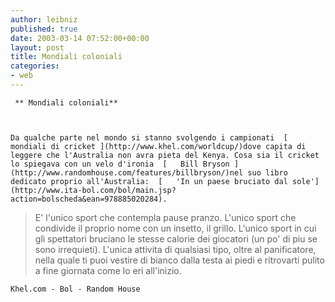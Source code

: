 ```yaml
---
author: leibniz
published: true
date: 2003-03-14 07:52:00+00:00
layout: post
title: Mondiali coloniali
categories:
- web
---
```


	 ** Mondiali coloniali**
	
	
	
	Da qualche parte nel mondo si stanno svolgendo i campionati  [   mondiali di cricket ](http://www.khel.com/worldcup/)dove capita di leggere che l'Australia non avra pieta del Kenya. Cosa sia il cricket lo spiegava con un velo d'ironia  [   Bill Bryson ](http://www.randomhouse.com/features/billbryson/)nel suo libro dedicato proprio all'Australia:  [   'In un paese bruciato dal sole'](http://www.ita-bol.com/bol/main.jsp?action=bolscheda&ean=978885020284). 

 

>   
> 
> 	E' l'unico sport che contempla pause pranzo. L'unico sport che condivide il proprio nome con un insetto, il grillo. L'unico sport in cui gli spettatori bruciano le stesse calorie dei giocatori (un po' di piu se sono irrequieti). L'unica attivita di qualsiasi tipo, oltre al panificatore, nella quale ti puoi vestire di bianco dalla testa ai piedi e ritrovarti pulito a fine giornata come lo eri all'inizio. 

	Khel.com - Bol - Random House